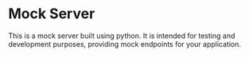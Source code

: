 # Mock Server

This is a mock server built using python. It is intended for testing and development purposes, providing mock endpoints for your application.
